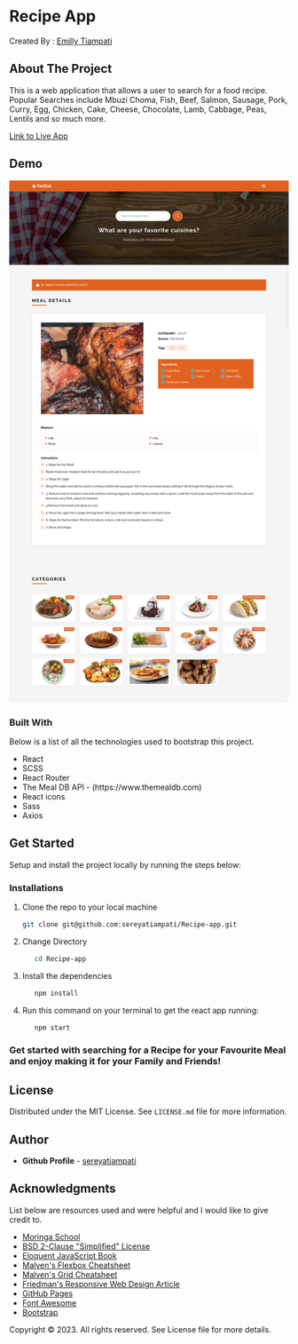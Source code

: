 # Recipe App
Created By : [Emilly Tiampati](https://www.linkedin.com/in/sereyatiampati/)
<h2> About The Project</h2>
<p>This is a web application that allows a user to search for a food recipe. Popular Searches include Mbuzi Choma, Fish, Beef, Salmon, Sausage, Pork, Curry, Egg, Chicken, Cake, Cheese, Chocolate, Lamb, Cabbage, Peas, Lentils and so much more.</p>

[Link to Live App](https://recipe-app-sereyatiampati.vercel.app/)

<h2>Demo</h2>
<p><img src="readme-images/demo.png" alt="Recipe app demo image" style=""></p>

<h3>Built With</h3>
Below is a list of all the technologies used to bootstrap this project.
<ul>
<li> React</li>
<li> SCSS</li>
<li> React Router</li>
<li> The Meal DB API - (https://www.themealdb.com)</li>
<li> React icons</li>
<li> Sass</li>
<li> Axios</li>
</ul>

<h2> Get Started</h2>
Setup and install the project locally by running the steps below:

### Installations

1. Clone the repo to your local machine
   ```sh
   git clone git@github.com:sereyatiampati/Recipe-app.git
   ```

2. Change Directory
   ```sh
      cd Recipe-app
      ```
3. Install the dependencies
   ```sh
      npm install 
      ```
4. Run this command on your terminal to get the react app running:
   ```sh
      npm start
      ```


<h3>Get started with searching for a Recipe for your Favourite Meal and enjoy making it for your Family and Friends!</h3>

## License

Distributed under the MIT License. See `LICENSE.md` file for more information.

## Author
* **Github Profile** - [sereyatiampati](https://github.com/sereyatiampati)


## Acknowledgments

List below are resources used and were helpful and I would like to give credit to.

* [Moringa School](https://moringaschool.com/)
* [BSD 2-Clause "Simplified" License](https://opensource.org/licenses/BSD-2-Clause)
* [Eloquent JavaScript Book](https://eloquentjavascript.net/)
* [Malven's Flexbox Cheatsheet](https://flexbox.malven.co/)
* [Malven's Grid Cheatsheet](https://grid.malven.co/)
* [Friedman's Responsive Web Design Article](https://www.smashingmagazine.com/2011/01/guidelines-for-responsive-web-design/)
* [GitHub Pages](https://pages.github.com)
* [Font Awesome](https://fontawesome.com)
* [Bootstrap](https://getbootstrap.com/)


Copyright © 2023. All rights reserved. See License file for more details.

